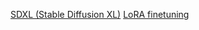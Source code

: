 [SDXL (Stable Diffusion XL)](https://huggingface.co/stabilityai/stable-diffusion-xl-base-1.0)
[LoRA finetuning](https://github.com/huggingface/diffusers/tree/main)
